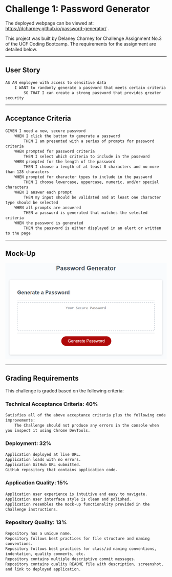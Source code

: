 # Challenge 1: Password Generator

The deployed webpage can be viewed at: https://dcharney.github.io/password-generator/ .


This project was built by Delaney Charney for Challenge Assignment No.3 of the UCF Coding Bootcamp. The requirements for the assignment are detailed below.

---

## User Story

    AS AN employee with access to sensitive data
        I WANT to randomly generate a password that meets certain criteria
            SO THAT I can create a strong password that provides greater security

---

## Acceptance Criteria

    GIVEN I need a new, secure password
        WHEN I click the button to generate a password
            THEN I am presented with a series of prompts for password criteria
        WHEN prompted for password criteria
            THEN I select which criteria to include in the password
        WHEN prompted for the length of the password
            THEN I choose a length of at least 8 characters and no more than 128 characters
        WHEN prompted for character types to include in the password
            THEN I choose lowercase, uppercase, numeric, and/or special characters
        WHEN I answer each prompt
            THEN my input should be validated and at least one character type should be selected
        WHEN all prompts are answered
            THEN a password is generated that matches the selected criteria
        WHEN the password is generated
            THEN the password is either displayed in an alert or written to the page

---

## Mock-Up

![Assignment mockup image](./assets/images/03-javascript-homework-demo.png)

---

## Grading Requirements

This challenge is graded based on the following criteria:

### Technical Acceptance Criteria: 40%
    Satisfies all of the above acceptance criteria plus the following code improvements:
        The Challenge should not produce any errors in the console when you inspect it using Chrome DevTools.

### Deployment: 32%
    Application deployed at live URL.
    Application loads with no errors.
    Application GitHub URL submitted.
    GitHub repository that contains application code.

### Application Quality: 15%
    Application user experience is intuitive and easy to navigate.
    Application user interface style is clean and polished.
    Application resembles the mock-up functionality provided in the Challenge instructions.

### Repository Quality: 13%
    Repository has a unique name.
    Repository follows best practices for file structure and naming conventions.
    Repository follows best practices for class/id naming conventions, indentation, quality comments, etc.
    Repository contains multiple descriptive commit messages.
    Repository contains quality README file with description, screenshot, and link to deployed application.